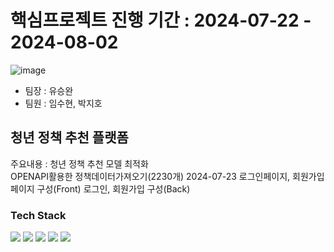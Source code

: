 # 핵심프로젝트 진행 기간 : 2024-07-22 - 2024-08-02 
![image](https://github.com/user-attachments/assets/718d9f2c-bd50-4de2-9912-b73b2eee472b)
- 팀장 : 유승완 
- 팀원 : 임수현, 박지호

## 청년 정책 추천 플랫폼
주요내용 : 청년 정책 추천 모델 최적화<br>
OPENAPI활용한 정책데이터가져오기(2230개)
2024-07-23 로그인페이지, 회원가입페이지 구성(Front)
           로그인, 회원가입 구성(Back)

### Tech Stack
<img src="https://img.shields.io/badge/Java-007396?style=for-the-badge&logo=Java&logoColor=white"/> <img src="https://img.shields.io/badge/Python-3776AB?style=for-the-badge&logo=Python&logoColor=white"/>
<img src="https://img.shields.io/badge/SQL-4479A1?style=for-the-badge&logo=MySQL&logoColor=white"/> <img src="https://img.shields.io/badge/GitHub-181717?style=for-the-badge&logo=GitHub&logoColor=white"/>
<img src="https://img.shields.io/badge/ORACLE-F80000?style=for-the-badge&logo=oracle&logoColor=white"/>
